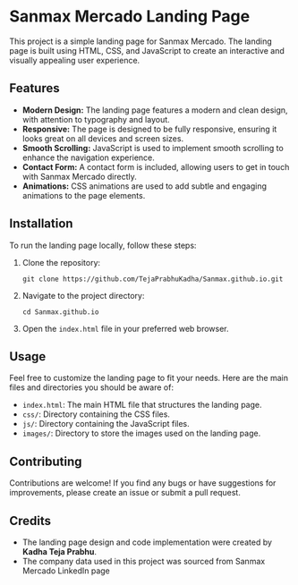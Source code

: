 # Sanmax Mercado Landing Page

This project is a simple landing page for Sanmax Mercado. The landing page is built using HTML, CSS, and JavaScript to create an interactive and visually appealing user experience.


## Features

- **Modern Design:** The landing page features a modern and clean design, with attention to typography and layout.
- **Responsive:** The page is designed to be fully responsive, ensuring it looks great on all devices and screen sizes.
- **Smooth Scrolling:** JavaScript is used to implement smooth scrolling to enhance the navigation experience.
- **Contact Form:** A contact form is included, allowing users to get in touch with Sanmax Mercado directly.
- **Animations:** CSS animations are used to add subtle and engaging animations to the page elements.

## Installation

To run the landing page locally, follow these steps:

1. Clone the repository:

   ```
   git clone https://github.com/TejaPrabhuKadha/Sanmax.github.io.git
   ```

2. Navigate to the project directory:

   ```
   cd Sanmax.github.io
   ```

3. Open the `index.html` file in your preferred web browser.

## Usage

Feel free to customize the landing page to fit your needs. Here are the main files and directories you should be aware of:

- `index.html`: The main HTML file that structures the landing page.
- `css/`: Directory containing the CSS files.
- `js/`: Directory containing the JavaScript files.
- `images/`: Directory to store the images used on the landing page.

## Contributing

Contributions are welcome! If you find any bugs or have suggestions for improvements, please create an issue or submit a pull request.



## Credits

- The landing page design and code implementation were created by **Kadha Teja Prabhu**.
- The company data used in this project was sourced from Sanmax Mercado LinkedIn page
